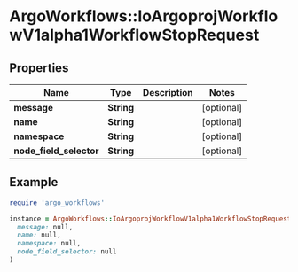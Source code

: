 # ArgoWorkflows::IoArgoprojWorkflowV1alpha1WorkflowStopRequest

## Properties

| Name | Type | Description | Notes |
| ---- | ---- | ----------- | ----- |
| **message** | **String** |  | [optional] |
| **name** | **String** |  | [optional] |
| **namespace** | **String** |  | [optional] |
| **node_field_selector** | **String** |  | [optional] |

## Example

```ruby
require 'argo_workflows'

instance = ArgoWorkflows::IoArgoprojWorkflowV1alpha1WorkflowStopRequest.new(
  message: null,
  name: null,
  namespace: null,
  node_field_selector: null
)
```


